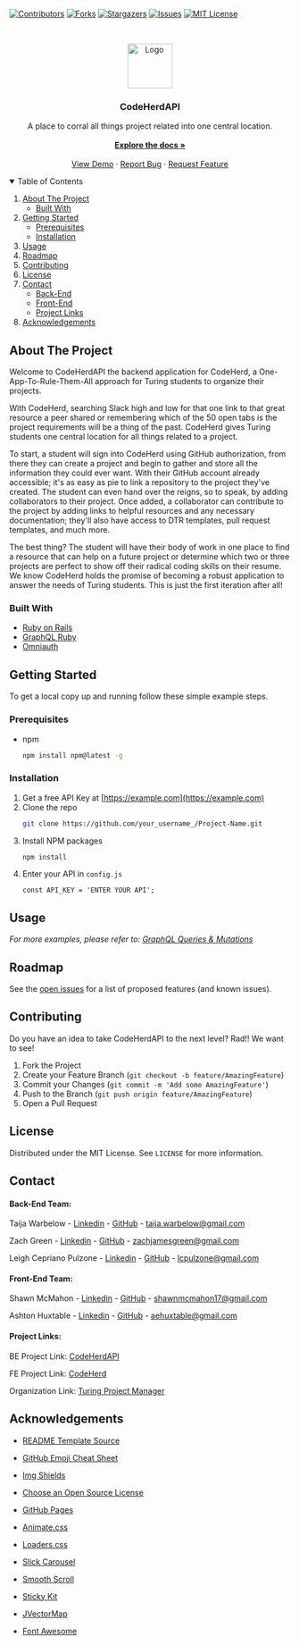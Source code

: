[![Contributors][contributors-shield]][contributors-url]
[![Forks][forks-shield]][forks-url]
[![Stargazers][stars-shield]][stars-url]
[![Issues][issues-shield]][issues-url]
[![MIT License][license-shield]][license-url]




<!-- PROJECT LOGO -->
<br />
<p align="center">
  <a href="https://github.com/othneildrew/Best-README-Template">
    <img src="images/logo.png" alt="Logo" width="80" height="80">
  </a>

  <h3 align="center">CodeHerdAPI</h3>

  <p align="center">
    A place to corral all things project related into one central location.  
    <br />
    <br />
    <a href="https://github.com/othneildrew/Best-README-Template"><strong>Explore the docs »</strong></a>
    <br />
    <br />
    <a href="https://github.com/othneildrew/Best-README-Template">View Demo</a>
    ·
    <a href="https://github.com/othneildrew/Best-README-Template/issues">Report Bug</a>
    ·
    <a href="https://github.com/othneildrew/Best-README-Template/issues">Request Feature</a>
  </p>
</p>



<!-- TABLE OF CONTENTS -->
<details open="open">
  <summary>Table of Contents</summary>
  <ol>
    <li>
      <a href="#about-the-project">About The Project</a>
      <ul>
        <li><a href="#built-with">Built With</a></li>
      </ul>
    </li>
    <li>
      <a href="#getting-started">Getting Started</a>
      <ul>
        <li><a href="#prerequisites">Prerequisites</a></li>
        <li><a href="#installation">Installation</a></li>
      </ul>
    </li>
    <li><a href="#usage">Usage</a></li>
    <li><a href="#roadmap">Roadmap</a></li>
    <li><a href="#contributing">Contributing</a></li>
    <li><a href="#license">License</a></li>
    <li><a href="#contact">Contact</a>
      <ul>
        <li><a href="#backend">Back-End</a></li>
      </ul>
      <ul>
        <li><a href="#frontend">Front-End</a></li>
      </ul>
      <ul>
        <li><a href="#project-links">Project Links</a></li>
      </ul>
    </li>
    <li><a href="#acknowledgements">Acknowledgements</a></li>
  </ol>
</details>



<!-- ABOUT THE PROJECT -->
## About The Project

Welcome to CodeHerdAPI the backend application for CodeHerd, a One-App-To-Rule-Them-All approach for Turing students to organize their projects.   

With CodeHerd, searching Slack high and low for that one link to that great resource a peer shared or remembering which of the 50 open tabs is the project requirements will be a thing of the past.  CodeHerd gives Turing students one central location for all things related to a project.  

To start, a student will sign into CodeHerd using GitHub authorization, from there they can create a project and begin to gather and store all the information they could ever want.  With their GitHub account already accessible; it's as easy as pie to link a repository to the project they've created.  The student can even hand over the reigns, so to speak, by adding collaborators to their project.  Once added, a collaborator can contribute to the project by adding links to helpful resources and any necessary documentation; they'll also have access to DTR templates, pull request templates, and much more.  

The best thing?  The student will have their body of work in one place to find a resource that can help on a future project or determine which two or three projects are perfect to show off their radical coding skills on their resume.  We know CodeHerd holds the promise of becoming a robust application to answer the needs of Turing students.  This is just the first iteration after all!  

### Built With

* [Ruby on Rails](https://rubyonrails.org/)
* [GraphQL Ruby](https://graphql-ruby.org/)
* [Omniauth](https://github.com/omniauth/omniauth)

<!-- GETTING STARTED -->
## Getting Started

To get a local copy up and running follow these simple example steps.

### Prerequisites


* npm
  ```sh
  npm install npm@latest -g
  ```

### Installation

1. Get a free API Key at [https://example.com](https://example.com)
2. Clone the repo
   ```sh
   git clone https://github.com/your_username_/Project-Name.git
   ```
3. Install NPM packages
   ```sh
   npm install
   ```
4. Enter your API in `config.js`
   ```JS
   const API_KEY = 'ENTER YOUR API';
   ```



<!-- USAGE EXAMPLES -->
## Usage

_For more examples, please refer to: [GraphQL Queries & Mutations](https://codeherdapi.herokuapp.com/)_

<!-- #### Generate Graphql docs

make sure you download the npm package graphdocs npm install -g @2fd/graphdoc

you'll need to start a local server or ping the deployed. This will put the files in the public folder for rails to serve

```
graphdoc -e http://localhost:3000/graphql -o ./public
``` -->

<!-- ROADMAP -->
## Roadmap

See the [open issues](https://github.com/othneildrew/Best-README-Template/issues) for a list of proposed features (and known issues).



<!-- CONTRIBUTING -->
## Contributing

Do you have an idea to take CodeHerdAPI to the next level?  Rad!!  We want to see!

1. Fork the Project
2. Create your Feature Branch (`git checkout -b feature/AmazingFeature`)
3. Commit your Changes (`git commit -m 'Add some AmazingFeature'`)
4. Push to the Branch (`git push origin feature/AmazingFeature`)
5. Open a Pull Request



<!-- LICENSE -->
## License

Distributed under the MIT License. See `LICENSE` for more information.



<!-- CONTACT -->
## Contact

#### Back-End Team:

Taija Warbelow - [Linkedin](https://www.linkedin.com/in/taija-warbelow/) - [GitHub](https://github.com/twarbelow) - taija.warbelow@gmail.com

Zach Green - [Linkedin](https://www.linkedin.com/in/zachjamesgreen/) - [GitHub](https://github.com/zachjamesgreen) - zachjamesgreen@gmail.com

Leigh Cepriano Pulzone - [Linkedin](https://www.linkedin.com/in/lcpulzone/) - [GitHub](https://github.com/lcpulzone) - lcpulzone@gmail.com

#### Front-End Team:

Shawn McMahon - [Linkedin](https://www.linkedin.com/in/shawnpmcmahon/) - [GitHub](https://github.com/shawnmcmahon) - shawnmcmahon17@gmail.com

Ashton Huxtable - [Linkedin](https://www.linkedin.com/in/ashtonhuxtable/) - [GitHub](https://github.com/ashton-huxtable) - aehuxtable@gmail.com

#### Project Links:

BE Project Link: [CodeHerdAPI](https://github.com/Turing-Project-Manager/CodeHerdAPI)

FE Project Link: [CodeHerd](https://github.com/Turing-Project-Manager/CodeHerd)

Organization Link: [Turing Project Manager](https://github.com/Turing-Project-Manager)



<!-- ACKNOWLEDGEMENTS -->
## Acknowledgements
* [README Template Source](https://github.com/othneildrew/Best-README-Template)


* [GitHub Emoji Cheat Sheet](https://www.webpagefx.com/tools/emoji-cheat-sheet)
* [Img Shields](https://shields.io)
* [Choose an Open Source License](https://choosealicense.com)
* [GitHub Pages](https://pages.github.com)
* [Animate.css](https://daneden.github.io/animate.css)
* [Loaders.css](https://connoratherton.com/loaders)
* [Slick Carousel](https://kenwheeler.github.io/slick)
* [Smooth Scroll](https://github.com/cferdinandi/smooth-scroll)
* [Sticky Kit](http://leafo.net/sticky-kit)
* [JVectorMap](http://jvectormap.com)
* [Font Awesome](https://fontawesome.com)


<!-- MARKDOWN LINKS & IMAGES -->
<!-- https://www.markdownguide.org/basic-syntax/#reference-style-links -->
[contributors-shield]: https://img.shields.io/github/contributors/Turing-Project-Manager/CodeHerdAPI.svg?style=for-the-badge
[contributors-url]: https://github.com/Turing-Project-Manager/CodeHerdAPI/graphs/contributors
[forks-shield]: https://img.shields.io/github/forks/Turing-Project-Manager/CodeHerdAPI.svg?style=for-the-badge
[forks-url]: https://github.com/Turing-Project-Manager/CodeHerdAPI/network/members
[stars-shield]: https://img.shields.io/github/stars/Turing-Project-Manager/CodeHerdAPI.svg?style=for-the-badge
[stars-url]: https://github.com/Turing-Project-Manager/CodeHerdAPI/stargazers
[issues-shield]: https://img.shields.io/github/issues/Turing-Project-Manager/CodeHerdAPI.svg?style=for-the-badge
[issues-url]: https://github.com/Turing-Project-Manager/CodeHerdAPI/issues
[license-shield]: https://img.shields.io/github/license/othneildrew/Best-README-Template.svg?style=for-the-badge
[license-url]: https://github.com/othneildrew/Best-README-Template/blob/master/LICENSE.txt
